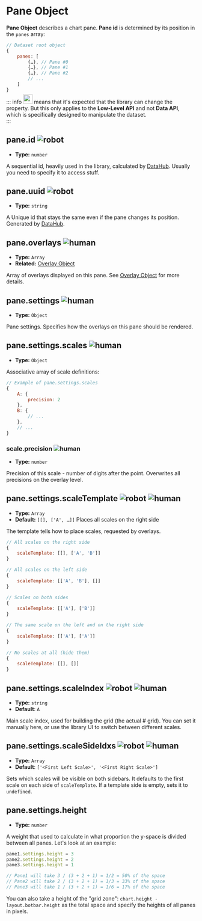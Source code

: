 
# Pane Object

**Pane Object** describes a chart pane. **Pane id** is determined by its position in the `panes` array:

```js
// Dataset root object
{
    panes: [
        {…}, // Pane #0
        {…}, // Pane #1
        {…}, // Pane #2
        // ...
    ]
}
```

::: info
<img src="/robot.png" style="display: inline-block; width: 25px; margin: -10px 0 -7px 0;" /> means that it's expected that the library can change the property. But this only applies to the **Low-Level API** and not **Data API**, which is specifically designed to manipulate the dataset.     
:::

## pane.id <img src="/robot.png" class="rh-tag" title="robot" />

- **Type:** `number`

A sequential id, heavily used in the library, calculated by [DataHub](/guide/main-comp/data-hub). Usually you need to specify it to access stuff.  

## pane.uuid <img src="/robot.png" class="rh-tag" title="robot" />

- **Type:** `string`


A Unique id that stays the same even if the pane changes its position. Generated by [DataHub](/guide/main-comp/data-hub).

## pane.overlays <img src="/human.png" class="rh-tag" title="human" />

- **Type:** `Array`
- **Related:** [Overlay Object](/guide/data-struct/overlay-object.html)

Array of overlays displayed on this pane. See [Overlay Object](/guide/data-struct/overlay-object.html) for more details.

## pane.settings <img src="/human.png" class="rh-tag" title="human" />

- **Type:** `Object`

Pane settings. Specifies how the overlays on this pane should be rendered.  

## pane.settings.scales <img src="/human.png" class="rh-tag" title="human" />

- **Type:** `Object`

Associative array of scale definitions:

```js
// Example of pane.settings.scales
{
    A: {
        precision: 2
    },
    B: {
        // ...
    },
    // ...
}
```

### scale.precision <img src="/human.png" class="rh-tag" title="human" />

- **Type:** `number`

Precision of this scale - number of digits after the point. Overwrites all precisions on the overlay level.  


## pane.settings.scaleTemplate <img src="/robot.png" class="rh-tag" title="robot" /> <img src="/human.png" class="rh-tag" title="human" />

- **Type:** `Array`
- **Default:** `[[], ['A', …]]` Places all scales on the right side

The template tells how to place scales, requested by overlays.

```js
// All scales on the right side
{
    scaleTemplate: [[], ['A', 'B']]
}

// All scales on the left side
{
    scaleTemplate: [['A', 'B'], []]
}

// Scales on both sides
{
    scaleTemplate: [['A'], ['B']]
}

// The same scale on the left and on the right side
{
    scaleTemplate: [['A'], ['A']]
}

// No scales at all (hide them)
{
    scaleTemplate: [[], []]
}
```

## pane.settings.scaleIndex <img src="/robot.png" class="rh-tag" title="robot" /> <img src="/human.png" class="rh-tag" title="human" />

- **Type:** `string`
- **Default**: `A`

Main scale index, used for building the grid (the actual # grid). You can set it manually here, or use the library UI to switch between different scales.

## pane.settings.scaleSideIdxs <img src="/robot.png" class="rh-tag" title="robot" /> <img src="/human.png" class="rh-tag" title="human" />

- **Type:** `Array`
- **Default**: `['<First Left Scale>', '<First Right Scale>']`

Sets which scales will be visible on both sidebars. It defaults to the first scale on each side of `scaleTemplate`. If a template side is empty, sets it to `undefined`.

## pane.settings.height

- **Type:** `number`

A weight that used to calculate in what proportion the y-space is divided between all panes. Let's look at an example:

```js
pane1.settings.height = 3  
pane2.settings.height = 2
pane3.settings.height = 1

// Pane1 will take 3 / (3 + 2 + 1) = 1/2 = 50% of the space
// Pane2 will take 2 / (3 + 2 + 1) = 1/3 = 33% of the space
// Pane3 will take 1 / (3 + 2 + 1) = 1/6 = 17% of the space

```

You can also take a height of the "grid zone": `chart.height - layout.botbar.height` as the total space and specify the heights of all panes in pixels.  
